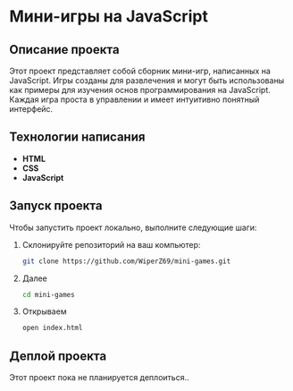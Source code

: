 # Мини-игры на JavaScript

## Описание проекта
Этот проект представляет собой сборник мини-игр, написанных на JavaScript. Игры созданы для развлечения и могут быть использованы как примеры для изучения основ программирования на JavaScript. Каждая игра проста в управлении и имеет интуитивно понятный интерфейс.
## Технологии написания
- **HTML**
- **CSS**
- **JavaScript**
## Запуск проекта
Чтобы запустить проект локально, выполните следующие шаги:

1. Склонируйте репозиторий на ваш компьютер:
   ```bash
   git clone https://github.com/WiperZ69/mini-games.git
2. Далее
   ```bash
   cd mini-games
3. Открываем
   ```bash
   open index.html

## Деплой проекта
Этот проект пока не планируется деплоиться..
